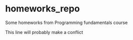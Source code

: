 # homeworks_repo
Some homeworks from Programming fundamentals course

This line will probably make a conflict
